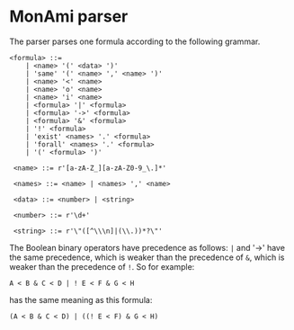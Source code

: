 
# MonAmi parser

The parser parses one formula according to the following
grammar.

```
<formula> ::=
    | <name> '(' <data> ')'
    | 'same' '(' <name> ',' <name> ')'
    | <name> '<' <name>
    | <name> 'o' <name>
    | <name> 'i' <name>
    | <formula> '|' <formula>
    | <formula> '->' <formula>
    | <formula> '&' <formula>
    | '!' <formula>
    | 'exist' <names> '.' <formula>
    | 'forall' <names> '.' <formula>
    | '(' <formula> ')'
    
 <name> ::= r'[a-zA-Z_][a-zA-Z0-9_\.]*'
 
 <names> ::= <name> | <names> ',' <name>
 
 <data> ::= <number> | <string>
 
 <number> ::= r'\d+'
 
 <string> ::= r'\"([^\\\n]|(\\.))*?\"'
```

The Boolean binary operators have precedence as follows: 
`|` and '->' have the same precedence, which is weaker than
the precedence of `&`, which is weaker than the precedence of 
`!`. So for example:

```
A < B & C < D | ! E < F & G < H
```

has the same meaning as this formula:

```
(A < B & C < D) | ((! E < F) & G < H)
```

